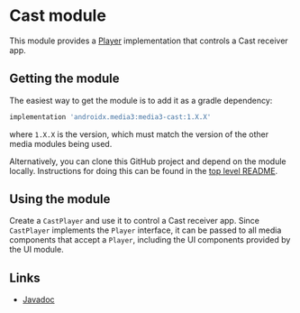 # Cast module

This module provides a [Player][] implementation that controls a Cast receiver
app.

[Player]: ../common/src/main/java/androidx/media3/common/Player.html

## Getting the module

The easiest way to get the module is to add it as a gradle dependency:

```groovy
implementation 'androidx.media3:media3-cast:1.X.X'
```

where `1.X.X` is the version, which must match the version of the other media
modules being used.

Alternatively, you can clone this GitHub project and depend on the module
locally. Instructions for doing this can be found in the [top level README][].

[top level README]: ../../README.md

## Using the module

Create a `CastPlayer` and use it to control a Cast receiver app. Since
`CastPlayer` implements the `Player` interface, it can be passed to all media
components that accept a `Player`, including the UI components provided by the
UI module.

## Links

*   [Javadoc][]

[Javadoc]: https://developer.android.com/reference/androidx/media3/cast/package-summary
